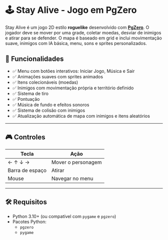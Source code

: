 # 🕹️ Stay Alive - Jogo em PgZero

Stay Alive é um jogo 2D estilo **roguelike** desenvolvido com **[PgZero](https://pygame-zero.readthedocs.io/en/stable/)**. O jogador deve se mover por uma grade, coletar moedas, desviar de inimigos e atirar para se defender. O mapa é baseado em grid e inclui movimentação suave, inimigos com IA básica, menu, sons e sprites personalizados.


## 🚀 Funcionalidades

- ✅ Menu com botões interativos: Iniciar Jogo, Música e Sair
- ✅ Animações suaves com sprites animados
- ✅ Itens colecionáveis (moedas)
- ✅ Inimigos com movimentação própria e território definido
- ✅ Sistema de tiro
- ✅ Pontuação
- ✅ Música de fundo e efeitos sonoros
- ✅ Sistema de colisão com inimigos
- ✅ Atualização automática de mapa com inimigos e itens aleatórios

---

## 🎮 Controles

| Tecla        | Ação                |
|--------------|---------------------|
| ← ↑ ↓ →      | Mover o personagem  |
| Barra de espaço | Atirar           |
| Mouse        | Navegar no menu     |

---

## 🛠️ Requisitos

- Python 3.10+ (ou compatível com `pygame` e `pgzero`)
- Pacotes Python:
  - `pgzero`
  - `pygame`


